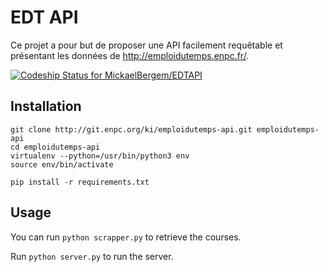# EDT API

Ce projet a pour but de proposer une API facilement requêtable et présentant les données de http://emploidutemps.enpc.fr/.

[ ![Codeship Status for MickaelBergem/EDTAPI](https://codeship.com/projects/716d7300-5d3c-0132-0f32-76e6bb77e88f/status)](https://codeship.com/projects/51033)

## Installation

    git clone http://git.enpc.org/ki/emploidutemps-api.git emploidutemps-api
    cd emploidutemps-api
    virtualenv --python=/usr/bin/python3 env
    source env/bin/activate
    
    pip install -r requirements.txt
    
## Usage

You can run `python scrapper.py` to retrieve the courses.

Run `python server.py` to run the server.
